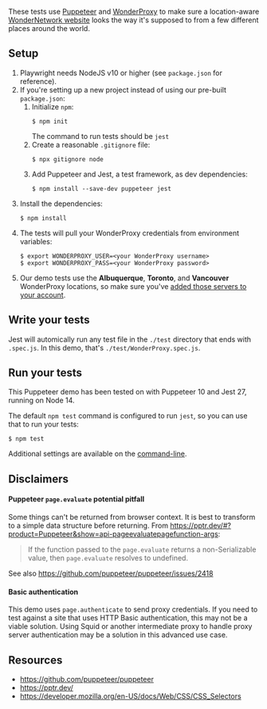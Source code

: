 These tests use [Puppeteer](https://pptr.dev) and
[WonderProxy](https://wonderproxy.com) to make sure a location-aware
[WonderNetwork website](https://wondernetwork.com/geotest) looks the way it's
supposed to from a few different places around the world.

## Setup

1. Playwright needs NodeJS v10 or higher (see `package.json` for reference).
2. If you're setting up a new project instead of using our
   pre-built `package.json`:
   1. Initialize `npm`:
      ```
      $ npm init
      ```
      The command to run tests should be `jest`
   2. Create a reasonable `.gitignore` file:
      ```
      $ npx gitignore node
      ```
   3. Add Puppeteer and Jest, a test framework, as dev dependencies:
      ```
      $ npm install --save-dev puppeteer jest
      ```
3. Install the dependencies:
   ```
   $ npm install
   ```
4. The tests will pull your WonderProxy credentials from environment variables:
   ```
   $ export WONDERPROXY_USER=<your WonderProxy username>
   $ export WONDERPROXY_PASS=<your WonderProxy password>
   ```
5. Our demo tests use the **Albuquerque**, **Toronto**, and **Vancouver** WonderProxy
   locations, so make sure
   you've [added those servers to your account](https://wonderproxy.com/my/servers).

## Write your tests

Jest will automically run any test file in the `./test` directory that
ends with `.spec.js`. In this demo, that's `./test/WonderProxy.spec.js`.

## Run your tests

This Puppeteer demo has been tested on with Puppeteer 10 and Jest 27, running
on Node 14.

The default `npm test` command is configured to run `jest`, so
you can use that to run your tests:

```
$ npm test
```

Additional settings are available on
the [command-line](https://jestjs.io/docs/cli).

## Disclaimers

#### Puppeteer `page.evaluate` potential pitfall

Some things can't be returned from browser context. It is best to transform to
a simple data structure before returning. From
https://pptr.dev/#?product=Puppeteer&show=api-pageevaluatepagefunction-args:

> If the function passed to the `page.evaluate` returns a non-Serializable value, then `page.evaluate` resolves to undefined.

See also https://github.com/puppeteer/puppeteer/issues/2418

#### Basic authentication

This demo uses `page.authenticate` to send proxy credentials. If you need to
test against a site that uses HTTP Basic authentication, this may not be a
viable solution. Using Squid or another intermediate proxy to handle proxy server
authentication may be a solution in this advanced use case.

## Resources

* https://github.com/puppeteer/puppeteer
* https://pptr.dev/
* https://developer.mozilla.org/en-US/docs/Web/CSS/CSS_Selectors

